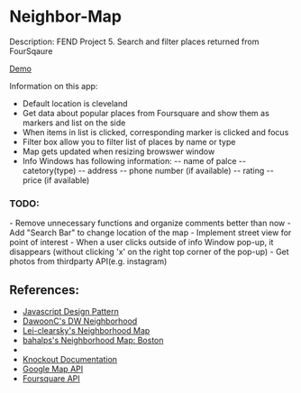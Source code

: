 <h1> Neighbor-Map</h1>
<p>Description: FEND Project 5. Search and filter places returned from FourSqaure</p>

<p><a href ="http://vascode.github.io/Neighbor-Map/">Demo</a></p>

Information on this app:
- Default location is cleveland
- Get data about popular places from Foursquare and show them as markers and list on the side
- When items in list is clicked, corresponding marker is clicked and focus
- Filter box allow you to filter list of places by name or type
- Map gets updated when resizing browswer window
- Info Windows has following information:
-- name of palce
-- catetory(type)
-- address
-- phone number (if available)
-- rating
-- price (if available)

<h3>TODO:</h3>
- Remove unnecessary functions and organize comments better than now
- Add "Search Bar" to change location of the map
- Implement street view for point of interest
- When a user clicks outside of info Window pop-up, it disappears (without clicking 'x' on the right top corner of the pop-up)
- Get photos from thirdparty API(e.g. instagram)

<h2>References:</h2>
<ul>
	<li><a href ="https://www.udacity.com/course/ud989">Javascript Design Pattern</a></li>
	<li><a href ="https://github.com/DawoonC/dw-neighborhood">DawoonC's DW Neighborhood</a></li>
	<li><a href ="https://github.com/lei-clearsky/neighborhood-map-seperate-model">Lei-clearsky's Neighborhood Map</a></li>
	<li><a href ="https://github.com/bahalps/frontend-nanodegree-neighborhood-map">bahalps's Neighborhood Map: Boston</a><li>
	<li><a href="http://knockoutjs.com/documentation/introduction.html">Knockout Documentation</a></li>
	<li><a href="https://developers.google.com/maps/documentation/javascript/tutorial">Google Map API</a></li>
	<li><a href="https://developer.foursquare.com/">Foursquare API</a></li>
</ul>
